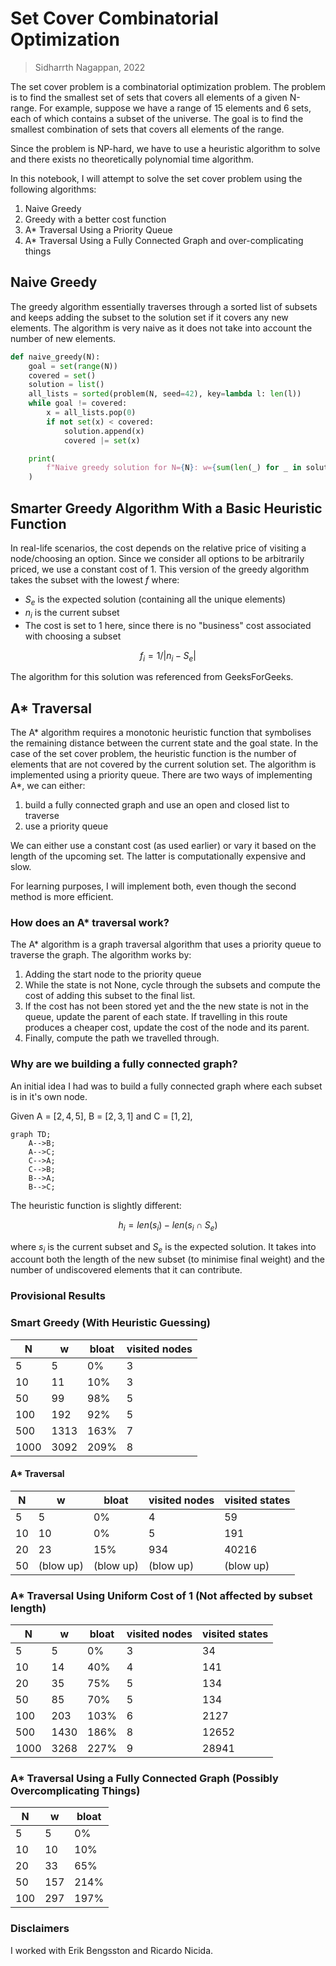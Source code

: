 # Set Cover Combinatorial Optimization

> Sidharrth Nagappan, 2022

The set cover problem is a combinatorial optimization problem. The problem is to find the smallest set of sets that covers all elements of a given N-range. For example, suppose we have a range of 15 elements and 6 sets, each of which contains a subset of the universe. The goal is to find the smallest combination of sets that covers all elements of the range.

Since the problem is NP-hard, we have to use a heuristic algorithm to solve and there exists no theoretically polynomial time algorithm.

In this notebook, I will attempt to solve the set cover problem using the following algorithms:
1. Naive Greedy
2. Greedy with a better cost function
3. A* Traversal Using a Priority Queue
3. A* Traversal Using a Fully Connected Graph and over-complicating things

## Naive Greedy

The greedy algorithm essentially traverses through a sorted list of subsets and keeps adding the subset to the solution set if it covers any new elements. The algorithm is very naive as it does not take into account the number of new elements.

```python
def naive_greedy(N):
    goal = set(range(N))
    covered = set()
    solution = list()
    all_lists = sorted(problem(N, seed=42), key=lambda l: len(l))
    while goal != covered:
        x = all_lists.pop(0)
        if not set(x) < covered:
            solution.append(x)
            covered |= set(x)

    print(
        f"Naive greedy solution for N={N}: w={sum(len(_) for _ in solution)} (bloat={(sum(len(_) for _ in solution)-N)/N*100:.0f}%)"
    )
```

## Smarter Greedy Algorithm With a Basic Heuristic Function

In real-life scenarios, the cost depends on the relative price of visiting a node/choosing an option. Since we consider all options to be arbitrarily priced, we use a constant cost of 1. This version of the greedy algorithm takes the subset with the lowest $f$ where:

- $S_e$ is the expected solution (containing all the unique elements)
- $n_i$ is the current subset
- The cost is set to 1 here, since there is no "business" cost associated with choosing a subset

$$f_i = 1 / |n_i - S_e|$$

The algorithm for this solution was referenced from GeeksForGeeks.

## A* Traversal

The A* algorithm requires a monotonic heuristic function that symbolises the remaining distance between the current state and the goal state. In the case of the set cover problem, the heuristic function is the number of elements that are not covered by the current solution set. The algorithm is implemented using a priority queue. There are two ways of implementing A*, we can either:

1. build a fully connected graph and use an open and closed list to traverse
2. use a priority queue

We can either use a constant cost (as used earlier) or vary it based on the length of the upcoming set. The latter is computationally expensive and slow.

For learning purposes, I will implement both, even though the second method is more efficient.

### How does an A* traversal work?

The A* algorithm is a graph traversal algorithm that uses a priority queue to traverse the graph. The algorithm works by:
1. Adding the start node to the priority queue
2. While the state is not None, cycle through the subsets and compute the cost of adding this subset to the final list.
3. If the cost has not been stored yet and the the new state is not in the queue, update the parent of each state. If travelling in this route produces a cheaper cost, update the cost of the node and its parent.
4. Finally, compute the path we travelled through.

### Why are we building a fully connected graph?

An initial idea I had was to build a fully connected graph where each subset is in it's own node.

Given A = $[2, 4, 5]$, B = $[2, 3, 1]$ and C = $[1, 2]$,

```mermaid
graph TD;
    A-->B;
    A-->C;
    C-->A;
    C-->B;
    B-->A;
    B-->C;
```

The heuristic function is slightly different:

$$h_i = len(s_i) - len(s_i \cap S_e)$$

where $s_i$ is the current subset and $S_e$ is the expected solution. It takes into account both the length of the new subset (to minimise final weight) and the number of undiscovered elements that it can contribute.

### Provisional Results

### Smart Greedy (With Heuristic Guessing)

| N | w | bloat | visited nodes |
|---|---|-------|---------------|
| 5 | 5 | 0% | 3 |
| 10 | 11 | 10% | 3 |
| 50 | 99 | 98% | 5 |
| 100 | 192 | 92% | 5 |
| 500 | 1313 | 163% | 7 |
| 1000 | 3092 | 209% | 8 |

#### A* Traversal
| N | w | bloat | visited nodes | visited states |
|---|---|-------|---------------|----------------|
| 5 | 5 | 0% | 4 | 59 |
| 10 | 10 | 0% | 5 | 191
| 20 | 23 | 15% | 934 | 40216 |
| 50 | (blow up) | (blow up) | (blow up) | (blow up) |

### A* Traversal Using Uniform Cost of 1 (Not affected by subset length)

| N | w | bloat | visited nodes | visited states |
|---|---|-------|---------------|----------------|
| 5 | 5 | 0% | 3 | 34 |
| 10 | 14 | 40% | 4 | 141 |
| 20 | 35 | 75% | 5 | 134 |
| 50 | 85 | 70% | 5 | 134 |
| 100 | 203 | 103% | 6 | 2127 |
| 500 | 1430 | 186% | 8 | 12652 |
| 1000 | 3268 | 227% | 9 | 28941 |

### A* Traversal Using a Fully Connected Graph (Possibly Overcomplicating Things)

| N | w | bloat |
|---|---|-------|
| 5 | 5 | 0% |
| 10 | 10 | 10% |
| 20 | 33 | 65% |
| 50 | 157 | 214% |
| 100 | 297 | 197% |

### Disclaimers

I worked with Erik Bengsston and Ricardo Nicida.

